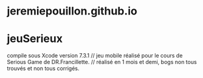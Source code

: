 # jeremiepouillon.github.io

# jeuSerieux 
compile sous Xcode version 7.3.1 //
jeu mobile réalisé pour le cours de Serious Game de DR.Francillette. //
réalisé en 1 mois et demi, bogs non tous trouvés et non tous corrigés.
